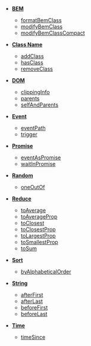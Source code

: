 * **[BEM](#bem)**
  * [formatBemClass](#formatBemClass)
  * [modifyBemClass](#modifyBemClass)
  * [modifyBemClassCompact](#modifyBemClassCompact)

* **[Class Name](#className)**
  * [addClass](#addClass)
  * [hasClass](#hasClass)
  * [removeClass](#removeClass)

* **[DOM](#dom)**
  * [clippingInfo](#clippingInfo)
  * [parents](#parents)
  * [selfAndParents](#selfAndParents)

* **[Event](#event)**
  * [eventPath](#eventPath)
  * [trigger](#trigger)

* **[Promise](#promise)**
  * [eventAsPromise](#eventAsPromise)
  * [waitInPromise](#waitInPromise)

* **[Random](#random)**
  * [oneOutOf](#oneOutOf)

* **[Reduce](#reduce)**
  * [toAverage](#toAverage)
  * [toAverageProp](#toAverageProp)
  * [toClosest](#toClosest)
  * [toClosestProp](#toClosestProp)
  * [toLargestProp](#toLargestProp)
  * [toSmallestProp](#toSmallestProp)
  * [toSum](#toSum)

* **[Sort](#sort)**
  * [byAlphabeticalOrder](#byAlphabeticalOrder)

* **[String](#string)**
  * [afterFirst](#afterFirst)
  * [afterLast](#afterLast)
  * [beforeFirst](#beforeFirst)
  * [beforeLast](#beforeLast)

* **[Time](#time)**
  * [timeSince](#timeSince)


